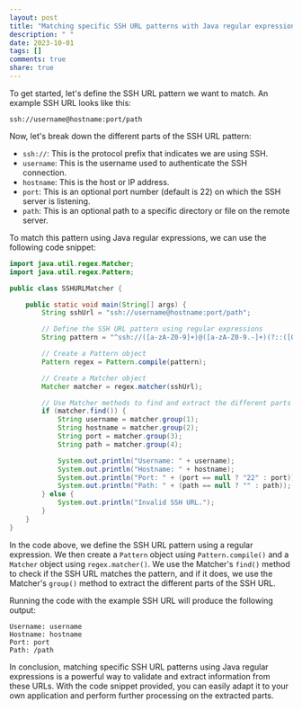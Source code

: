 ```yaml
---
layout: post
title: "Matching specific SSH URL patterns with Java regular expressions"
description: " "
date: 2023-10-01
tags: []
comments: true
share: true
---
```


To get started, let's define the SSH URL pattern we want to match. An example SSH URL looks like this:

```
ssh://username@hostname:port/path
```

Now, let's break down the different parts of the SSH URL pattern:

- `ssh://`: This is the protocol prefix that indicates we are using SSH.
- `username`: This is the username used to authenticate the SSH connection.
- `hostname`: This is the host or IP address.
- `port`: This is an optional port number (default is 22) on which the SSH server is listening.
- `path`: This is an optional path to a specific directory or file on the remote server.

To match this pattern using Java regular expressions, we can use the following code snippet:

```java
import java.util.regex.Matcher;
import java.util.regex.Pattern;

public class SSHURLMatcher {

    public static void main(String[] args) {
        String sshUrl = "ssh://username@hostname:port/path";

        // Define the SSH URL pattern using regular expressions
        String pattern = "^ssh://([a-zA-Z0-9]+)@([a-zA-Z0-9.-]+)(?::([0-9]+))?(/.*)?$";

        // Create a Pattern object
        Pattern regex = Pattern.compile(pattern);

        // Create a Matcher object
        Matcher matcher = regex.matcher(sshUrl);

        // Use Matcher methods to find and extract the different parts of the SSH URL
        if (matcher.find()) {
            String username = matcher.group(1);
            String hostname = matcher.group(2);
            String port = matcher.group(3);
            String path = matcher.group(4);

            System.out.println("Username: " + username);
            System.out.println("Hostname: " + hostname);
            System.out.println("Port: " + (port == null ? "22" : port));
            System.out.println("Path: " + (path == null ? "" : path));
        } else {
            System.out.println("Invalid SSH URL.");
        }
    }
}
```

In the code above, we define the SSH URL pattern using a regular expression. We then create a `Pattern` object using `Pattern.compile()` and a `Matcher` object using `regex.matcher()`. We use the Matcher's `find()` method to check if the SSH URL matches the pattern, and if it does, we use the Matcher's `group()` method to extract the different parts of the SSH URL.

Running the code with the example SSH URL will produce the following output:

```
Username: username
Hostname: hostname
Port: port
Path: /path
```

In conclusion, matching specific SSH URL patterns using Java regular expressions is a powerful way to validate and extract information from these URLs. With the code snippet provided, you can easily adapt it to your own application and perform further processing on the extracted parts.